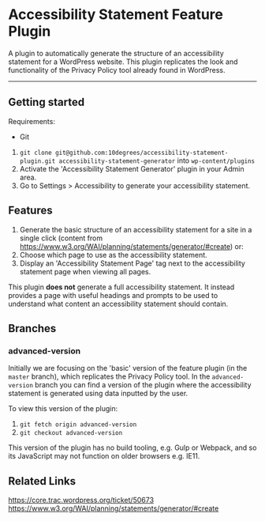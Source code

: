 # Accessibility Statement Feature Plugin

A plugin to automatically generate the structure of an accessibility statement for a WordPress website. This plugin replicates the look and functionality of the Privacy Policy tool already found in WordPress.

---

## Getting started

Requirements:

- Git

1. `git clone git@github.com:10degrees/accessibility-statement-plugin.git accessibility-statement-generator` into `wp-content/plugins`
2. Activate the 'Accessibility Statement Generator' plugin in your Admin area.
3. Go to Settings > Accessibility to generate your accessibility statement.

## Features

1. Generate the basic structure of an accessibility statement for a site in a single click (content from https://www.w3.org/WAI/planning/statements/generator/#create) or:
2. Choose which page to use as the accessibility statement.
3. Display an 'Accessibility Statement Page' tag next to the accessibility statement page when viewing all pages.

This plugin **does not** generate a full accessibility statement. It instead provides a page with useful headings and prompts to be used to understand what content an accessibility statement should contain.

## Branches

### advanced-version

Initially we are focusing on the 'basic' version of the feature plugin (in the `master` branch), which replicates the Privacy Policy tool. In the `advanced-version` branch you can find a version of the plugin where the accessibility statement is generated using data inputted by the user.

To view this version of the plugin:
1. `git fetch origin advanced-version`
2. `git checkout advanced-version`

This version of the plugin has no build tooling, e.g. Gulp or Webpack, and so its JavaScript may not function on older browsers e.g. IE11. 

## Related Links

https://core.trac.wordpress.org/ticket/50673
https://www.w3.org/WAI/planning/statements/generator/#create